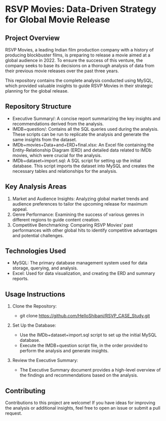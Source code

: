 # RSVP Movies: Data-Driven Strategy for Global Movie Release
## Project Overview

RSVP Movies, a leading Indian film production company with a history of producing blockbuster films, is preparing to release a movie aimed at a global audience in 2022. To ensure the success of this venture, the company seeks to base its decisions on a thorough analysis of data from their previous movie releases over the past three years.

This repository contains the complete analysis conducted using MySQL, which provided valuable insights to guide RSVP Movies in their strategic planning for the global release.

## Repository Structure
- Executive Summary/: A concise report summarizing the key insights and recommendations derived from the analysis.
- IMDB+question/: Contains all the SQL queries used during the analysis. These scripts can be run to replicate the analysis and generate the same insights from the dataset.
- IMDb+movies+Data+and+ERD+final.xlsx: An Excel file containing the Entity-Relationship Diagram (ERD) and detailed data related to IMDb movies, which were crucial for the analysis.
- IMDb+dataset+import.sql: A SQL script for setting up the initial database. This script imports the dataset into MySQL and creates the necessary tables and relationships for the analysis.

## Key Analysis Areas
1. Market and Audience Insights: Analyzing global market trends and audience preferences to tailor the upcoming release for maximum appeal.
2. Genre Performance: Examining the success of various genres in different regions to guide content creation.
3. Competitive Benchmarking: Comparing RSVP Movies' past performances with other global hits to identify competitive advantages and potential challenges.

## Technologies Used
- MySQL: The primary database management system used for data storage, querying, and analysis.
- Excel: Used for data visualization, and creating the ERD and summary reports.

## Usage Instructions
1. Clone the Repository:

    - git clone https://github.com/HelloShibani/RSVP_CASE_Study.git

2. Set Up the Database:
    - Use the IMDb+dataset+import.sql script to set up the initial MySQL database.
    - Execute the IMDB+question script file, in the order provided to perform the analysis and generate insights.
3. Review the Executive Summary:
    - The Executive Summary document provides a high-level overview of the findings and recommendations based on the analysis.

## Contributing
Contributions to this project are welcome! If you have ideas for improving the analysis or additional insights, feel free to open an issue or submit a pull request.
